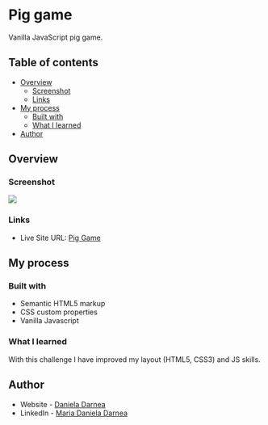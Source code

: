 # Pig game

Vanilla JavaScript pig game.

## Table of contents

- [Overview](#overview)
  - [Screenshot](#screenshot)
  - [Links](#links)
- [My process](#my-process)
  - [Built with](#built-with)
  - [What I learned](#what-i-learned)
- [Author](#author)

## Overview

### Screenshot

![](./iamges/screenshot.PNG)

### Links

- Live Site URL: [Pig Game](https://mdanieladla.github.io/pig-game/)

## My process

### Built with

- Semantic HTML5 markup
- CSS custom properties
- Vanilla Javascript

### What I learned

With this challenge I have improved my layout (HTML5, CSS3) and JS skills.

## Author

- Website - [Daniela Darnea](https://mdanieladla.github.io/portfolio/)
- LinkedIn - [Maria Daniela Darnea](https://www.linkedin.com/in/mdanielad/)
